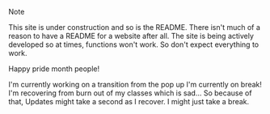 > [!NOTE]  
> This site is under construction and so is the README.
> There isn't much of a reason to have a README for a website after all.
> The site is being actively developed so at times, functions won't work. So don't expect everything to work.

Happy pride month people!

I'm currently working on a transition from the pop up
I'm currently on break! I'm recovering from burn out of my classes which is sad... So because of that, Updates might take a second as I recover. I might just take a break.
